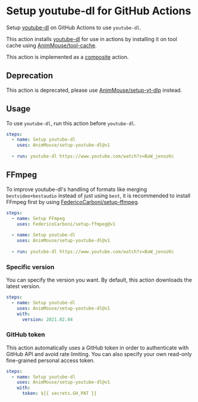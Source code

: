 # Setup youtube-dl for GitHub Actions
Setup [youtube-dl](https://github.com/ytdl-org/youtube-dl) on GitHub Actions to use `youtube-dl`.

This action installs [youtube-dl](https://github.com/ytdl-org/youtube-dl) for use in actions by installing it on tool cache using [AnimMouse/tool-cache](https://github.com/AnimMouse/tool-cache).

This action is implemented as a [composite](https://docs.github.com/en/actions/creating-actions/creating-a-composite-action) action.

## Deprecation
This action is deprecated, please use [AnimMouse/setup-yt-dlp](https://github.com/AnimMouse/setup-yt-dlp) instead.

## Usage
To use `youtube-dl`, run this action before `youtube-dl`.

```yaml
steps:
  - name: Setup youtube-dl
    uses: AnimMouse/setup-youtube-dl@v1
    
  - run: youtube-dl https://www.youtube.com/watch?v=BaW_jenozKc
```

## FFmpeg
To improve youtube-dl's handling of formats like merging `bestvideo+bestaudio` instead of just using `best`, it is recommended to install FFmpeg first by using [FedericoCarboni/setup-ffmpeg](https://github.com/FedericoCarboni/setup-ffmpeg).

```yaml
steps:
  - name: Setup FFmpeg
    uses: FedericoCarboni/setup-ffmpeg@v1
    
  - name: Setup youtube-dl
    uses: AnimMouse/setup-youtube-dl@v1
    
  - run: youtube-dl https://www.youtube.com/watch?v=BaW_jenozKc
```

### Specific version
You can specify the version you want. By default, this action downloads the latest version.

```yaml
steps:
  - name: Setup youtube-dl
    uses: AnimMouse/setup-youtube-dl@v1
    with:
      version: 2021.02.04
```

### GitHub token
This action automatically uses a GitHub token in order to authenticate with GitHub API and avoid rate limiting. You can also specify your own read-only fine-grained personal access token.

```yaml
steps:
  - name: Setup youtube-dl
    uses: AnimMouse/setup-youtube-dl@v1
    with:
      token: ${{ secrets.GH_PAT }}
```